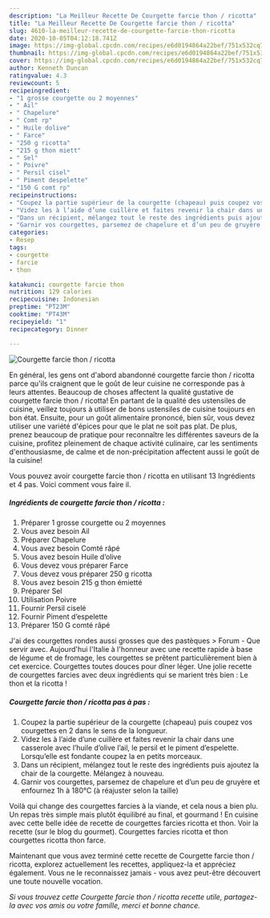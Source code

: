 ```yaml
---
description: "La Meilleur Recette De Courgette farcie thon / ricotta"
title: "La Meilleur Recette De Courgette farcie thon / ricotta"
slug: 4610-la-meilleur-recette-de-courgette-farcie-thon-ricotta
date: 2020-10-05T04:12:18.741Z
image: https://img-global.cpcdn.com/recipes/e6d0194864a22bef/751x532cq70/courgette-farcie-thon-ricotta-photo-principale-de-la-recette.jpg
thumbnail: https://img-global.cpcdn.com/recipes/e6d0194864a22bef/751x532cq70/courgette-farcie-thon-ricotta-photo-principale-de-la-recette.jpg
cover: https://img-global.cpcdn.com/recipes/e6d0194864a22bef/751x532cq70/courgette-farcie-thon-ricotta-photo-principale-de-la-recette.jpg
author: Kenneth Duncan
ratingvalue: 4.3
reviewcount: 5
recipeingredient:
- "1 grosse courgette ou 2 moyennes"
- " Ail"
- " Chapelure"
- " Comt rp"
- " Huile dolive"
- " Farce"
- "250 g ricotta"
- "215 g thon miett"
- " Sel"
- " Poivre"
- " Persil cisel"
- " Piment despelette"
- "150 G comt rp"
recipeinstructions:
- "Coupez la partie supérieur de la courgette (chapeau) puis coupez vos courgettes en 2 dans le sens de la longueur."
- "Videz les à l’aide d’une cuillère et faites revenir la chair dans une casserole avec l’huile d’olive l’ail, le persil et le piment d’espelette. Lorsqu’elle est fondante coupez la en petits morceaux."
- "Dans un récipient, mélangez tout le reste des ingrédients puis ajoutez la chair de la courgette. Mélangez à nouveau."
- "Garnir vos courgettes, parsemez de chapelure et d’un peu de gruyère et enfournez 1h à 180°C (à réajuster selon la taille)"
categories:
- Resep
tags:
- courgette
- farcie
- thon

katakunci: courgette farcie thon 
nutrition: 129 calories
recipecuisine: Indonesian
preptime: "PT23M"
cooktime: "PT43M"
recipeyield: "1"
recipecategory: Dinner

---
```



![Courgette farcie thon / ricotta](https://img-global.cpcdn.com/recipes/e6d0194864a22bef/751x532cq70/courgette-farcie-thon-ricotta-photo-principale-de-la-recette.jpg)

En général, les gens ont d'abord abandonné courgette farcie thon / ricotta parce qu'ils craignent que le goût de leur cuisine ne corresponde pas à leurs attentes. Beaucoup de choses affectent la qualité gustative de courgette farcie thon / ricotta! En partant de la qualité des ustensiles de cuisine, veillez toujours à utiliser de bons ustensiles de cuisine toujours en bon état. Ensuite, pour un goût alimentaire prononcé, bien sûr, vous devez utiliser une variété d'épices pour que le plat ne soit pas plat. De plus, prenez beaucoup de pratique pour reconnaître les différentes saveurs de la cuisine, profitez pleinement de chaque activité culinaire, car les sentiments d'enthousiasme, de calme et de non-précipitation affectent aussi le goût de la cuisine!

<!--inarticleads1-->

Vous pouvez avoir courgette farcie thon / ricotta en utilisant 13 Ingrédients et 4 pas. Voici comment vous faire il.

##### Ingrédients de courgette farcie thon / ricotta :

1. Préparer 1 grosse courgette ou 2 moyennes
1. Vous avez besoin  Ail
1. Préparer  Chapelure
1. Vous avez besoin  Comté râpé
1. Vous avez besoin  Huile d’olive
1. Vous devez vous préparer  Farce
1. Vous devez vous préparer 250 g ricotta
1. Vous avez besoin 215 g thon émietté
1. Préparer  Sel
1. Utilisation  Poivre
1. Fournir  Persil ciselé
1. Fournir  Piment d’espelette
1. Préparer 150 G comté râpé


J&#39;ai des courgettes rondes aussi grosses que des pastèques &gt; Forum - Que servir avec. Aujourd&#39;hui l&#39;Italie à l&#39;honneur avec une recette rapide à base de légume et de fromage, les courgettes se prêtent particulièrement bien à cet exercice. Courgettes toutes douces pour dîner léger. Une jolie recette de courgettes farcies avec deux ingrédients qui se marient très bien : Le thon et la ricotta ! 

<!--inarticleads2-->

##### Courgette farcie thon / ricotta pas à pas :

1. Coupez la partie supérieur de la courgette (chapeau) puis coupez vos courgettes en 2 dans le sens de la longueur.
1. Videz les à l’aide d’une cuillère et faites revenir la chair dans une casserole avec l’huile d’olive l’ail, le persil et le piment d’espelette. Lorsqu’elle est fondante coupez la en petits morceaux.
1. Dans un récipient, mélangez tout le reste des ingrédients puis ajoutez la chair de la courgette. Mélangez à nouveau.
1. Garnir vos courgettes, parsemez de chapelure et d’un peu de gruyère et enfournez 1h à 180°C (à réajuster selon la taille)


Voilà qui change des courgettes farcies à la viande, et cela nous a bien plu. Un repas très simple mais plutôt équilibré au final, et gourmand ! En cuisine avec cette belle idée de recette de courgettes farcies ricotta et thon. Voir la recette (sur le blog du gourmet). Courgettes farcies ricotta et thon courgettes ricotta thon farce. 

<!--inarticleads1-->

<p>
Maintenant que vous avez terminé cette recette de Courgette farcie thon / ricotta, explorez actuellement les recettes, appliquez-la et appréciez également. Vous ne le reconnaissez jamais - vous avez peut-être découvert une toute nouvelle vocation.
</p>

<p>
<i>Si vous trouvez cette Courgette farcie thon / ricotta recette utile, partagez-la avec vos amis ou votre famille, merci et bonne chance.</i>
</p>
